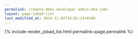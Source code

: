 ```yaml
---
permalink: /remote-dbms-developer-admin-dba-jobs
layout: page-jobad-list
last_modified_at: 2018-11-03T19:01:24+0100
---
```

{% include render_jobad_list.html permalink=page.permalink %}
